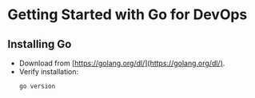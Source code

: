  # Getting Started with Go for DevOps

## Installing Go
- Download from [https://golang.org/dl/](https://golang.org/dl/).
- Verify installation:
   ```
   go version
   ```
   
